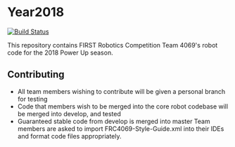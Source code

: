 # Year2018
[![Build Status](https://travis-ci.org/team4069/Year2018.svg?branch=master)](https://travis-ci.org/team4069/Year2018)

This repository contains FIRST Robotics Competition Team 4069's robot code for the 2018 Power Up season.

## Contributing
* All team members wishing to contribute will be given a personal branch for testing
* Code that members wish to be merged into the core robot codebase will be merged into develop, and tested
* Guaranteed stable code from develop is merged into master
Team members are asked to import FRC4069-Style-Guide.xml into their IDEs and format code files appropriately.
